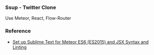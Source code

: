 ### Ssup - Twitter Clone

Use Meteor, React, Flow-Router

### Reference
- [Set up Sublime Text for Meteor ES6 (ES2015) and JSX Syntax and Linting](http://info.meteor.com/blog/set-up-sublime-text-for-meteor-es6-es2015-and-jsx-syntax-and-linting)